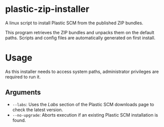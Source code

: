 # plastic-zip-installer
A linux script to install Plastic SCM from the published ZIP bundles.

This program retrieves the ZIP bundles and unpacks them on the default paths. Scripts and config files are automatically generated on first install.

# Usage
As this installer needs to access system paths, administrator privileges are required to run it.

## Arguments
* `--labs`: Uses the _Labs_ section of the Plastic SCM downloads page to check the latest version.
* `--no-upgrade`: Aborts execution if an existing Plastic SCM installation is found.
